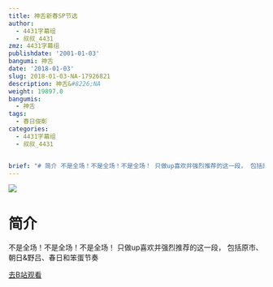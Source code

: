 ```yaml
---
title: 神舌新春SP节选
author:
  - 4431字幕组
  - 叔叔_4431
zmz: 4431字幕组
publishdate: '2001-01-03'
bangumi: 神舌
date: '2018-01-03'
slug: 2018-01-03-NA-17926821
description: 神舌&#8226;NA
weight: 19897.0
bangumis:
  - 神舌
tags:
  - 春日俊彰
categories:
  - 4431字幕组
  - 叔叔_4431


brief: "# 简介 不是全场！不是全场！不是全场！ 只做up喜欢并强烈推荐的这一段， 包括原市、朝日&野吕、春日和笨蛋节奏"
---
```

![](https://i.imgur.com/vnBjS6r.png)
# 简介  
不是全场！不是全场！不是全场！
只做up喜欢并强烈推荐的这一段，
包括原市、朝日&野吕、春日和笨蛋节奏  

[去B站观看](https://www.bilibili.com/video/av17926821/)
 
